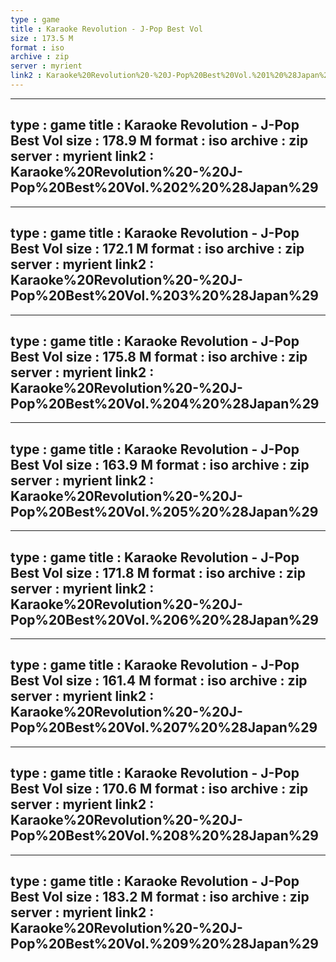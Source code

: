 ```yaml
---
type : game
title : Karaoke Revolution - J-Pop Best Vol
size : 173.5 M
format : iso
archive : zip
server : myrient
link2 : Karaoke%20Revolution%20-%20J-Pop%20Best%20Vol.%201%20%28Japan%29
---
```

---
type : game
title : Karaoke Revolution - J-Pop Best Vol
size : 178.9 M
format : iso
archive : zip
server : myrient
link2 : Karaoke%20Revolution%20-%20J-Pop%20Best%20Vol.%202%20%28Japan%29
---
---
type : game
title : Karaoke Revolution - J-Pop Best Vol
size : 172.1 M
format : iso
archive : zip
server : myrient
link2 : Karaoke%20Revolution%20-%20J-Pop%20Best%20Vol.%203%20%28Japan%29
---
---
type : game
title : Karaoke Revolution - J-Pop Best Vol
size : 175.8 M
format : iso
archive : zip
server : myrient
link2 : Karaoke%20Revolution%20-%20J-Pop%20Best%20Vol.%204%20%28Japan%29
---
---
type : game
title : Karaoke Revolution - J-Pop Best Vol
size : 163.9 M
format : iso
archive : zip
server : myrient
link2 : Karaoke%20Revolution%20-%20J-Pop%20Best%20Vol.%205%20%28Japan%29
---
---
type : game
title : Karaoke Revolution - J-Pop Best Vol
size : 171.8 M
format : iso
archive : zip
server : myrient
link2 : Karaoke%20Revolution%20-%20J-Pop%20Best%20Vol.%206%20%28Japan%29
---
---
type : game
title : Karaoke Revolution - J-Pop Best Vol
size : 161.4 M
format : iso
archive : zip
server : myrient
link2 : Karaoke%20Revolution%20-%20J-Pop%20Best%20Vol.%207%20%28Japan%29
---
---
type : game
title : Karaoke Revolution - J-Pop Best Vol
size : 170.6 M
format : iso
archive : zip
server : myrient
link2 : Karaoke%20Revolution%20-%20J-Pop%20Best%20Vol.%208%20%28Japan%29
---
---
type : game
title : Karaoke Revolution - J-Pop Best Vol
size : 183.2 M
format : iso
archive : zip
server : myrient
link2 : Karaoke%20Revolution%20-%20J-Pop%20Best%20Vol.%209%20%28Japan%29
---
